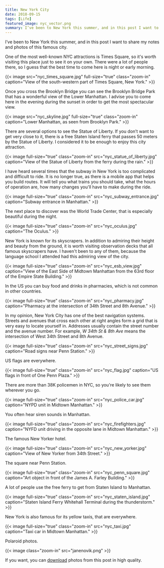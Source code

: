 ```yaml
---
title: New York City
date: 2018-09-15
tags: [Life]
featured_image: nyc_vector.png 
summary: I’ve been to New York this summer, and in this post I want to share my notes and photos of this famous city.
---
```


I’ve been to New York this summer, and in this post I want to share my notes and photos of this famous city. 

One of the most well-known NYC attractions is Times Square, so it's worth visiting this place just to see it on your own. There were a lot of people there, so I guess that the best time to come here is night or early morning.

{{< image src="nyc_times_square.jpg" full-size="true" class="zoom-in" caption="View of the south-western part of Times Square, New York." >}}

Once you cross the Brooklyn Bridge you can see the Brooklyn Bridge Park that has a wonderful view of the Lower Manhattan. I advise you to come here in the evening during the sunset in order to get the most spectacular view.

{{< image src="nyc_skyline.jpg" full-size="true" class="zoom-in" caption="Lower Manhattan, as seen from Brooklyn Park." >}}

There are several options to see the Statue of Liberty. If you don’t want to get very close to it, there is a free Staten Island ferry that passes 50 meters by the Statue of Liberty. I considered it to be enough to enjoy this city attraction.

{{< image full-size="true" class="zoom-in" src="nyc_statue_of_liberty.jpg" caption="View of the Statue of Liberty from the ferry during the rain." >}}

I have heard several times that the subway in New York is too complicated and difficult to ride. It is no longer true, as there is a mobile app that helps you build routes. It will tell you what trains you should take, what the hours of operation are, how many changes you'll have to make during the ride.

{{< image full-size="true" class="zoom-in" src="nyc_subway_entrance.jpg" caption="Subway entrance in Manhattan." >}}

The next place to discover was the World Trade Center, that is especially beautiful during the night.

{{< image full-size="true" class="zoom-in" src="nyc_oculus.jpg" caption="The Oculus." >}}

New York is known for its skyscrapers. In addition to admiring their height and beauty from the ground, it is worth visiting observation decks that all famous skyscrapers have. I haven't been to any of them, because the language school I attended had this admiring view of the city.

{{< image full-size="true" class="zoom-in" src="nyc_esb_view.jpg" caption="View of the East Side of Midtown Manhattan from the 63rd floor of the Empire State Building." >}}

In the US you can buy food and drinks in pharmacies, which is not common in other countries.

{{< image full-size="true" class="zoom-in" src="nyc_pharmacy.jpg" caption="Pharmacy at the intersection of 34th Street and 8th Avenue." >}}

In my opinion, New York City has one of the best navigation systems. Streets and avenues that cross each other at right angles form a grid that is very easy to locate yourself in. Addresses usually contain the street number and the avenue number. For example, _W 34th St & 8th Ave_ means the intersection of West 34th Street and 8th Avenue.

{{< image full-size="true" class="zoom-in" src="nyc_street_signs.jpg" caption="Road signs near Penn Station." >}}

US flags are everywhere.

{{< image full-size="true" class="zoom-in" src="nyc_flag.jpg" caption="US flags in front of One Penn Plaza." >}}

There are more than 38K policemen in NYC, so you're likely to see them wherever you go.

{{< image full-size="true" class="zoom-in" src="nyc_police_car.jpg" caption="NYPD unit in Midtown Manhattan." >}}

You often hear siren sounds in Manhattan.

{{< image full-size="true" class="zoom-in" src="nyc_firefighters.jpg" caption="NYFD unit driving in the opposite lane in Midtown Manhattan." >}}

The famous New Yorker hotel.

{{< image full-size="true" class="zoom-in" src="nyc_new_yorker.jpg" caption="View of New Yorker from 34th Street." >}}

The square near Penn Station.

{{< image full-size="true" class="zoom-in" src="nyc_penn_square.jpg" caption="Art object in front of the James A. Farley Building." >}}

A lot of people use the free ferry to get from Staten Island to Manhattan.

{{< image full-size="true" class="zoom-in" src="nyc_staten_island.jpg" caption="Staten Island Ferry Whitehall Terminal during the thunderstorm." >}}

New York is also famous for its yellow taxis, that are everywhere.

{{< image full-size="true" class="zoom-in" src="nyc_taxi.jpg" caption="Taxi car in Midtown Manhattan." >}}

Polaroid photos.

{{< image class="zoom-in" src="janenovik.png" >}}

If you want, you can [download](nyc_photos.7z) photos from this post in high quality.